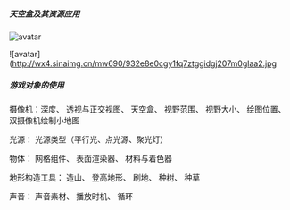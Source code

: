 ##### 天空盒及其资源应用

![avatar](http://wx3.sinaimg.cn/mw690/932e8e0cgy1fq7ztgyjqbj20rd07gjsg.jpg)

![avatar](http://wx4.sinaimg.cn/mw690/932e8e0cgy1fq7ztggidgj207m0glaa2.jpg

##### 游戏对象的使用
摄像机：深度、 透视与正交视图、 天空盒、 视野范围、 视野大小、 绘图位置、 双摄像机绘制小地图

光源： 光源类型（平行光、点光源、聚光灯）

物体： 网格组件、 表面渲染器、 材料与着色器

地形构造工具： 造山、 登高地形、 刷地、 种树、 种草

声音： 声音素材、 播放时机、 循环
